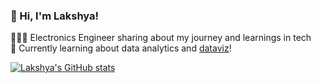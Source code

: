 ### 👋 Hi, I'm Lakshya!
👩🏻‍💻 Electronics Engineer sharing about my journey and learnings in tech<br/>
💭 Currently learning about data analytics and [dataviz](https://pudding.cool/2024/07/scifi/)!<br/>

[![Lakshya's GitHub stats](https://github-readme-stats.vercel.app/api?username=lakshyajoshii&theme=synthwave)](https://github.com/lakshyajoshii/github-readme-stats)
